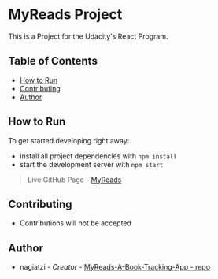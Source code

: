 # MyReads Project

This is a Project for the Udacity's React Program.

## Table of Contents
* [How to Run](#how-to-run)
* [Contributing](#contributing)
* [Author](#author)

## How to Run
To get started developing right away:

* install all project dependencies with `npm install`
* start the development server with `npm start`

>Live GitHub Page - [MyReads](http://nagiatzi.github.io/MyReads)

## Contributing
* Contributions will not be accepted

## Author
* nagiatzi - *Creator* - [MyReads-A-Book-Tracking-App - repo](https://github.com/nagiatzi/MyReads.git)
